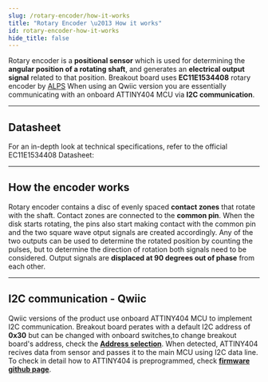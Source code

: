 ```yaml
---
slug: /rotary-encoder/how-it-works
title: "Rotary Encoder \u2013 How it works"
id: rotary-encoder-how-it-works
hide_title: false
---
```

Rotary encoder is a **positional sensor** which is used for determining the **angular position of a rotating shaft**, and generates an **electrical output signal** related to that position. Breakout board uses **EC11E1534408** rotary encoder by [ALPS](https://eu.mouser.com/ProductDetail/Alps-Alpine/EC11E1534408?qs=PoKhxlfUXjJk5yy1jIb28A%3D%3D&srsltid=AfmBOoqWdrLCWfukAif74HADQ5xgEWlmpqFwtwPZqIAtxNFYmnJB0LJY) When using an Qwiic version you are essentially communicating with an onboard ATTINY404 MCU via **I2C communication**.

<CenteredImage src="/img/rotary-encoder/333188_ATTiny_highlighted.jpg" alt="ATTINY404 on the board" caption="ATTINY404 on the board" width="400px" />

---

## Datasheet

For an in-depth look at technical specifications, refer to the official EC11E1534408 Datasheet:

<QuickLink  
  title="EC11E1534408 Datasheet"  
  description="Detailed technical documentation for the EC11E1534408 sensors"  
  url="https://soldered.com/productdata/2023/08/Soldered_rotary-encoder_datasheet.pdf"  
/>  

---

## How the encoder works

Rotary encoder contains a disc of evenly spaced **contact zones** that rotate with the shaft. Contact zones are connected to the **common pin**. When the disk starts rotating, the pins also start making contact with the common pin and the two square wave otput signals are created accordingly. Any of the two outputs can be used to determine the rotated position by counting the pulses, but to determine the direction of rotation both signals need to be considered. Output signals are **displaced at 90 degrees out of phase** from each other.

<CenteredImage src="/img/rotary-encoder/incremental_encoder.gif" alt="Conceptual drawing of a rotary incremental encoder" caption="Conceptual drawing of a rotary incremental encoder" width="400px" />

<CenteredImage src="/img/rotary-encoder/Quadrature_Diagram.svg" alt="Conceptual drawing of output signals" caption="Conceptual drawing of output signals" width="400px" />

---

## I2C communication - Qwiic

Qwiic versions of the product use onboard ATTINY404 MCU to implement I2C communication. Breakout board perates with a default I2C address of **0x30**  but can be changed with onboard switches,to change breakout board's address, check the [**Address selection**](/documentation/hall-effect-sensor/hardware#address-selection/). When detected, ATTINY404 recives data from sensor and passes it to the main MCU using I2C data line. To check in detail how to ATTINY404 is preprogrammed, check [**firmware github page**](https://github.com/SolderedElectronics/Soldered-Hall-Effect-Sensor-Arduino-Library/tree/dev/extras/attiny_firmware).


